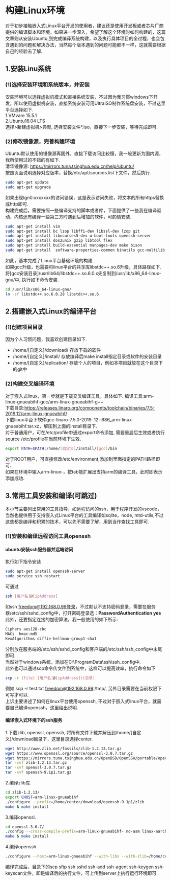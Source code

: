 # 构建Linux环境

对于初步接触嵌入式Linux平台开发的使用者，建议还是使用开发板或者芯片厂商提供的编译脚本和环境。如果进一步深入，希望了解这个环境时如何构建的，这篇文章则从安装Ubuntu,到完成编译系统构建，以及执行具体项目的全过程，也会包含遇到的问题和解决办法，当然每个版本遇到的问题可能都不一样，这就需要根据自己的经验去了解.  

## 1.安装Linu系统  

### (1)选择安装环境和系统版本，并安装  

安装环境可以选择虚拟机模式和直接系统安装，不过因为我习惯windows下开发，所以使用虚拟机安装，直接系统安装可用UltraISO制作系统盘安装，不过这里平台选择如下.  
1.VMvare 15.5.1  
2.Ubuntu16.04 LTS  
选择>新建虚拟机>典型, 选择安装文件*.iso，直接下一步安装，等待完成即可.  

### (2)修改镜像源，完善构建环境

Ubuntu默认使用的镜像源再国外，直接下载访问比较慢，我一般更新为国内源，我所使用过的不错的有如下.  
清华镜像源: https://mirrors.tuna.tsinghua.edu.cn/help/ubuntu/  
按照页面说明选择对应版本，替换/etc/apt/sources.list下文件，然后执行.  

```bash
sudo apt-get update
sudo apt-get upgrade
```

如果出现Ign0:xxxxxxx的访问错误，这是表示访问失败，将文本的所有https替换成http即可.  
构建完成后，需要按照一些编译支持的脚本或者库，下面提供了一些我在编译驱动，内核还有编译一些第三方时遇到后增加的软件，可酌情安装.  

```bash
sudo apt-get install vim
sudo apt-get install bc lzop libffi-dev libssl-dev lzop git
sudo apt-get install libncurses5-dev u-boot-tools openssh-server 
sudo apt-get install dos2unix gzip libtool flex
sudo apt-get install build-essential manpages-dev make bison
sudo apt-get install  software-properties-common binutils gcc-multilib
```

如此，基本完成了Linux平台基础环境的构建.  
如果gcc升级，也需要将linux平台的共享库libstdc++.so.6升级，具体路径如下.  
将[gcc安装目录]/usr/lib64/libstdc++.so.6.0.x先复制到/usr/lib/x86_64-linux-gnu/中, 执行如下命令安装.  

```bash
cd /usr/lib/x86_64-linux-gnu/
ln -sf libstdc++.so.6.0.28 libstdc++.so.6
```

## 2.搭建嵌入式Linux的编译平台  

### (1)创建项目目录
因为个人习惯问题，我喜欢创建目录如下.  

* /home/[自定义]/download/   存放下载的软件  
* /home/[自定义]/install/    存放编译后make install指定目录或软件的安装目录  
* /home/[自定义]/aplication/ 存放个人的项目，例如本项目就放在这个目录下的git中  

### (2)构建交叉编译环境
对于嵌入式linux，第一步就是下载交叉编译工具，具体如下.
编译工具:arm-linux-gnueabihf-gcc/arm-linux-gnueabihf-g++  
下载目录:https://releases.linaro.org/components/toolchain/binaries/7.5-2019.12/arm-linux-gnueabihf/  
下载linux平台下软件gcc-linaro-7.5.0-2019.  12-i686_arm-linux-gnueabihf.tar.xz，解压到上面的install目录下.  
对于普通用户，可在/etc/profile中通过export命令添加, 需要重启后生效或者执行source /etc/profile在当前环境下生效.  

```bash
export PATH=$PATH:/home/[自定义]/install/[gcc]/bin
```

对于ROOT用户，可直接修改/etc/environment,添加到里面指定的PATH路径即可.  
如果在环境中输入arm-linux-，按tab能扩展出支持arm的编译工具，此时即表示添加成功.  

## 3.常用工具安装和编译(可跳过)

本小节主要列出常用的工具指导，如远程访问的ssh，用于程序开发的vscode，当然也提供用于支持嵌入式Linux平台的工具编译如sqlite，node, mtd-utils,不过这些都是编译和积累的技术，可以先不需要了解，用到当作查找工具即可.  

### (1)安装和编译远程访问工具openssh

#### ubuntu安装ssh服务器并远端访问
执行如下指令安装  
```bash
sudo apt-get install openssh-server
sudo service ssh restart
```
可通过
```bash
ssh [用户名]@[ipAddress]
```
如ssh freedom@192.168.0.99登录，不过默认不支持密码登录，需要在服务器/etc/ssh/sshd_config中，打开密码登录选：**PasswordAuthentication yes**  
此外，还要指定连接的加密算法，我一般使用的如下所示:  
```bash
Ciphers aes128-cbc
MACs  hmac-md5
KexAlgorithms diffie-hellman-group1-sha1
```
分别放在服务端的/etc/ssh/sshd_config和客户端的/etc/ssh/ssh_config中末尾即可.  
当然对于windows系统，添加在C:\ProgramData\ssh\ssh_config中.  
此外也可以通过scp命令传文件到系统中，这样可以提高效率，执行命令如下  
```bash
scp -r [file] [用户名]@[ipAddress]:[目录]
```
例如 scp -r test.txt freedom@192.168.0.99:/tmp/, 另外目录需要在当前权限下可写才可以.  
上诉主要讲述了如何在linux平台使用openssh, 不过对于嵌入式linux平台，就需要自己编译openssh，这里给出说明.  

#### 编译嵌入式环境下的ssh服务  
1.下载zlib, openssl, openssh, 将所有文件下载并解压到/home/[自定义]/download目录下，这里目录选择center.  
```bash
wget http://www.zlib.net/fossils/zlib-1.2.13.tar.gz
wget https://www.openssl.org/source/openssl-3.0.7.tar.gz
wget https://mirrors.tuna.tsinghua.edu.cn/OpenBSD/OpenSSH/portable/openssh-9.1p1.tar.gz
tar -xvf zlib-1.2.13.tar.gz
tar -xvf openssl-3.0.7.tar.gz
tar -xvf openssh-9.1p1.tar.gz
```
2.编译zlib库.  
```bash
cd zlib-1.2.13/
export CHOST=arm-linux-gnueabihf
./configure --prefix=/home/center/download/openssh-9.1p1/zlib
make & make install
```
3.编译openssl.
```bash
cd openssl-3.0.7/
./config --cross-compile-prefix=arm-linux-gnueabihf- no-asm linux-aarch64 --prefix=/home/center/download/openssh-9.1p1/openssl
make & make install
```
4.编译openssh.
```bash
./configure --host=arm-linux-gnueabihf --with-libs --with-zlib=/home/center/download/openssh-9.1p1/zlib --with-ssl-dir=/home/center/download/openssh-9.1p1/openssl --disable-etc-default-login 
```
编译完成后，目录下的scp sftp ssh sshd ssh-add ssh-agent ssh-keygen ssh-keyscan文件，即是编译后的执行文件，可上传到server上执行运行环境即可.  

